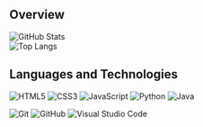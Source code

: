 ## Overview
![GitHub Stats](https://github-readme-stats-turtlesteak.vercel.app/api?username=turtlesteak&show_icons=true&count_private=true&theme=tokyonight&hide_border=true&cache_seconds=1800&custom_title=GitHub%20Statistics&border_radius=10)  
![Top Langs](https://github-readme-stats.vercel.app/api/top-langs/?username=turtlesteak&theme=midnight-purple&hide_border=true&langs_count=10&card_width=495&custom_title=Language%20Frequency&border_radius=10)

## Languages and Technologies
![HTML5](https://img.shields.io/badge/html5-%23E34F26.svg?style=for-the-badge&logo=html5&logoColor=white)
![CSS3](https://img.shields.io/badge/css3-%231572B6.svg?style=for-the-badge&logo=css3&logoColor=white)
![JavaScript](https://img.shields.io/badge/javascript-%23323330.svg?style=for-the-badge&logo=javascript&logoColor=%23F7DF1E)
![Python](https://img.shields.io/badge/python-3670A0?style=for-the-badge&logo=python&logoColor=ffdd54)
![Java](https://img.shields.io/badge/java-%23ED8B00.svg?style=for-the-badge&logo=java&logoColor=white)

![Git](https://img.shields.io/badge/git-%23F05033.svg?style=for-the-badge&logo=git&logoColor=white)
![GitHub](https://img.shields.io/badge/github-%23121011.svg?style=for-the-badge&logo=github&logoColor=white)
![Visual Studio Code](https://img.shields.io/badge/Visual%20Studio%20Code-0078d7.svg?style=for-the-badge&logo=visual-studio-code&logoColor=white)

<!-- ![Visitor Count](https://profile-counter.glitch.me/turtlesteak/count.svg)
build a better one... maybe -->

<!-- ## Special Repositories -->
